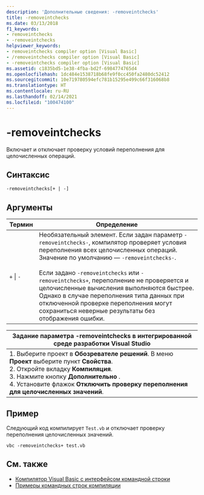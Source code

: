 ```yaml
---
description: 'Дополнительные сведения: -removeintchecks'
title: -removeintchecks
ms.date: 03/13/2018
f1_keywords:
- removeintchecks
- -removeintchecks
helpviewer_keywords:
- removeintchecks compiler option [Visual Basic]
- /removeintchecks compiler option [Visual Basic]
- -removeintchecks compiler option [Visual Basic]
ms.assetid: c1835bd5-1e38-4fba-bd2f-6984774765d4
ms.openlocfilehash: 1dc484e1538718b68fe9f0cc450fa2480dc52412
ms.sourcegitcommit: 10e719780594efc781b15295e499c66f316068b8
ms.translationtype: HT
ms.contentlocale: ru-RU
ms.lasthandoff: 02/14/2021
ms.locfileid: "100474100"
---
```

# <a name="-removeintchecks"></a>-removeintchecks

Включает и отключает проверку условий переполнения для целочисленных операций.  
  
## <a name="syntax"></a>Синтаксис  
  
```console  
-removeintchecks[+ | -]  
```  
  
## <a name="arguments"></a>Аргументы  
  
|Термин|Определение|  
|---|---|  
|`+` &#124; `-`|Необязательный элемент. Если задан параметр `-removeintchecks-`, компилятор проверяет условия переполнения всех целочисленных операций. Значение по умолчанию — `-removeintchecks-`.<br /><br /> Если задано `-removeintchecks` или `-removeintchecks+`, переполнение не проверяется и целочисленные вычисления выполняются быстрее. Однако в случае переполнения типа данных при отключенной проверке переполнения могут сохраниться неверные результаты без отображения ошибки.|  
  
|Задание параметра -removeintchecks в интегрированной среде разработки Visual Studio|  
|---|  
|1.  Выберите проект в **Обозревателе решений**. В меню **Проект** выберите пункт **Свойства**. <br />2.  Откройте вкладку **Компиляция**.<br />3.  Нажмите кнопку **Дополнительно** .<br />4.  Установите флажок **Отключить проверку переполнения для целочисленных значений**.|  
  
## <a name="example"></a>Пример  

 Следующий код компилирует `Test.vb` и отключает проверку переполнения целочисленных значений.  
  
```console
vbc -removeintchecks+ test.vb  
```  
  
## <a name="see-also"></a>См. также

- [Компилятор Visual Basic с интерфейсом командной строки](index.md)
- [Примеры командных строк компиляции](sample-compilation-command-lines.md)
